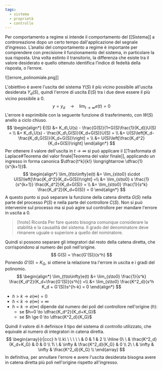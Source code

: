 ```yaml
---
tags:
  - sistema
  - proprietà
  - controllo
---
```

Per comportamento a regime si intende il comportamento del [[Sistema]] a controreazione dopo
un certo tempo dall'applicazione del segnale d’ingresso. L’analisi del comportamento a regime
è importante per comprendere con precisione il funzionamento del sistema, in particolare la sua
risposta. Una volta estinto il transitorio, la differenza che esiste tra il valore desiderato e quello
ottenuto identifica l’indice di fedeltà della risposta, o l’errore.

![[errore_polinomiale.png]]

L'obiettivo è avere l'uscita del sistema $Y(S)$ il più vicino possibile all'uscita desiderata $Y_d(S)$, quindi l'errore di uscita $E(S)$ tra i due deve essere il più vicino possibile a $0$.
$$
y=y_d \quad \longrightarrow \quad \lim_{t\to\infty}e(t)=0
$$
L'errore è esprimibile con la seguente funzione di trasferimento, con $W(S)$ anello a ciclo chiuso.
$$
\begin{align*}
E(S) &= K_d\,U(s) - \frac{G(S)}{1+G(S)\frac{1}{K_d}}U(S) = \\
&= K_d\,U(s) - \frac{K_d\,G(S)}{K_d+G(S)}U(S) = \\
&= U(S)\left[K_d-\frac{K_d\,G(S)}{K_d+G(S)}\right] = \\
&= U(S)\left[\frac{K_d^2}{K_d+G(S)}\right]
\end{align*}
$$
Per ottenere il valore dell'uscita in $t\to\infty$ si può applicare il [[Trasformata di Laplace#Teorema del valor finale|Teorema del valor finale]], applicando un ingresso in forma canonica $\dfrac{t^k}{k!} \longrightarrow \dfrac{1}{s^{k+1}}$.
$$
\begin{align*}
\lim_{t\to\infty}e(t) &= \lim_{s\to0} s\cdot U(S)\left[\frac{K_d^2}{K_d+G(S)}\right] =\\
&= \lim_{s\to0} s \frac{1}{s^{k+1}} \frac{K_d^2}{K_d+G(S)} = \\
&= \lim_{s\to0}  \frac{1}{s^k} \frac{K_d^2}{K_d+G(S)} = 0
\end{align*}
$$
A questo punto si può separare la funzione della catena diretta $G(S)$ nella parte del processo $P(S)$ e nella parte del controllore $C(S)$. Non si può intervenire sul processo ma si può agire sul controllore per mandare l'errore in uscita a $0$. 

>[!note] Ricorda
Per fare questo bisogna comunque considerare la stabilità e la causalità del sistema. Il grado del denominatore deve rimanere uguale o superiore a quello del nominatore.

Quindi si possono separare gli integratori dal resto della catena diretta, che corrispondono al numero dei poli nell'origine.
$$
G(S) = \frac{G'(S)}{s^h}
$$
Ponendo $G'(0) = K_G$, si ottiene la relazione tra l'errore in uscita e i gradi del polinomio.
$$
\begin{align*}
\lim_{t\to\infty}e(t) &= \lim_{s\to0}  \frac{1}{s^k} \frac{K_d^2}{K_d+\frac{G'(S)}{s^h}} =\\
&= \lim_{s\to0}  \frac{K^2_d}{s^h K_d + G'(S)}s^{h-k} = 0
\end{align*}
$$

- $h>k \to e(\infty) = 0$
- $h<k \to e(\infty) = \infty$
- $h=k \to e(\infty)$ dipende dal numero dei poli del controllore nell'origine ($h$):
	- se $h=0 \to \dfrac{K_d^2}{K_d+K_G}$
	- se $h \ge 0 \to \dfrac{K^2_d}{K_G}$

Quindi il valore di $h$ definisce il tipo del sistema di controllo utilizzato, che equivale al numero di integratori in catena diretta.
$$
\begin{array}{r|ccc}
h \\ k\ \ \ \ \ \
& 0 & 1 & 2 \\ 
  \hline
0\ \ & \frac{K^2_d}{K_d+K_G}  &  0 & 0 \\ 
1\ \ & \infty & \frac{K^2_d}{K_G} & 0 \\ 
2\ \ & \infty & \infty  & \frac{K^2_d}{K_G} \\ 
\end{array} 
$$
In definitiva, per annullare l'errore e avere l'uscita desiderata bisogna avere in catena diretta più poli nell'origine rispetto all'ingresso.